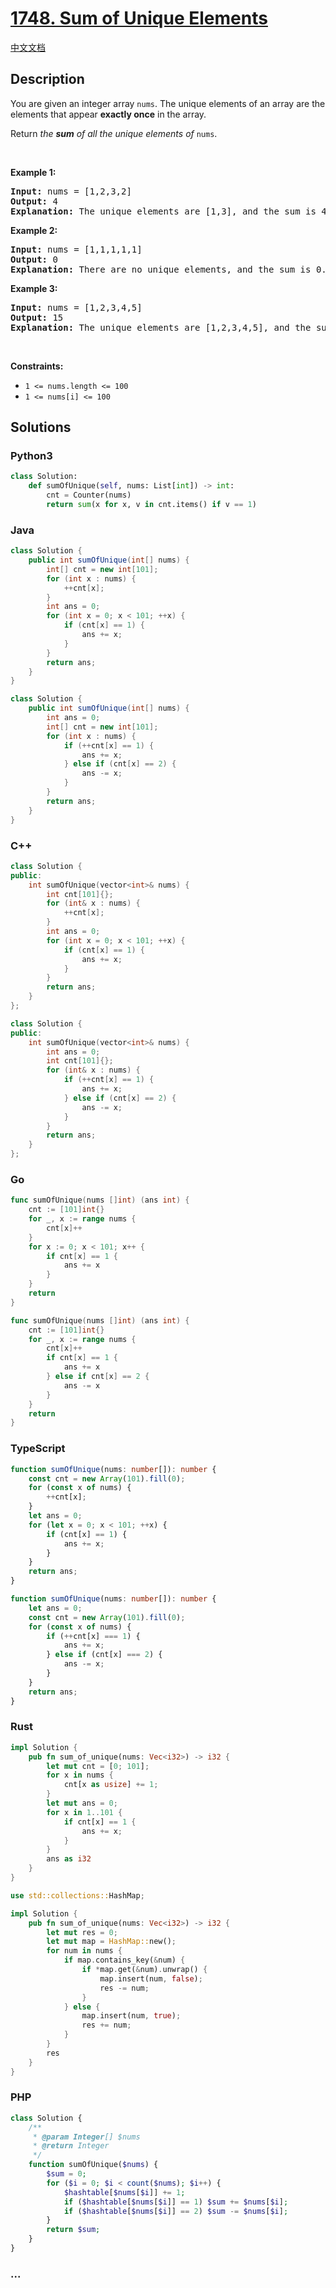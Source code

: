 # [1748. Sum of Unique Elements](https://leetcode.com/problems/sum-of-unique-elements)

[中文文档](/solution/1700-1799/1748.Sum%20of%20Unique%20Elements/README.md)

## Description

<p>You are given an integer array <code>nums</code>. The unique elements of an array are the elements that appear <strong>exactly once</strong> in the array.</p>

<p>Return <em>the <strong>sum</strong> of all the unique elements of </em><code>nums</code>.</p>

<p>&nbsp;</p>
<p><strong class="example">Example 1:</strong></p>

<pre>
<strong>Input:</strong> nums = [1,2,3,2]
<strong>Output:</strong> 4
<strong>Explanation:</strong> The unique elements are [1,3], and the sum is 4.
</pre>

<p><strong class="example">Example 2:</strong></p>

<pre>
<strong>Input:</strong> nums = [1,1,1,1,1]
<strong>Output:</strong> 0
<strong>Explanation:</strong> There are no unique elements, and the sum is 0.
</pre>

<p><strong class="example">Example 3:</strong></p>

<pre>
<strong>Input:</strong> nums = [1,2,3,4,5]
<strong>Output:</strong> 15
<strong>Explanation:</strong> The unique elements are [1,2,3,4,5], and the sum is 15.
</pre>

<p>&nbsp;</p>
<p><strong>Constraints:</strong></p>

<ul>
	<li><code>1 &lt;= nums.length &lt;= 100</code></li>
	<li><code>1 &lt;= nums[i] &lt;= 100</code></li>
</ul>

## Solutions

<!-- tabs:start -->

### **Python3**

```python
class Solution:
    def sumOfUnique(self, nums: List[int]) -> int:
        cnt = Counter(nums)
        return sum(x for x, v in cnt.items() if v == 1)
```

### **Java**

```java
class Solution {
    public int sumOfUnique(int[] nums) {
        int[] cnt = new int[101];
        for (int x : nums) {
            ++cnt[x];
        }
        int ans = 0;
        for (int x = 0; x < 101; ++x) {
            if (cnt[x] == 1) {
                ans += x;
            }
        }
        return ans;
    }
}
```

```java
class Solution {
    public int sumOfUnique(int[] nums) {
        int ans = 0;
        int[] cnt = new int[101];
        for (int x : nums) {
            if (++cnt[x] == 1) {
                ans += x;
            } else if (cnt[x] == 2) {
                ans -= x;
            }
        }
        return ans;
    }
}
```

### **C++**

```cpp
class Solution {
public:
    int sumOfUnique(vector<int>& nums) {
        int cnt[101]{};
        for (int& x : nums) {
            ++cnt[x];
        }
        int ans = 0;
        for (int x = 0; x < 101; ++x) {
            if (cnt[x] == 1) {
                ans += x;
            }
        }
        return ans;
    }
};
```

```cpp
class Solution {
public:
    int sumOfUnique(vector<int>& nums) {
        int ans = 0;
        int cnt[101]{};
        for (int& x : nums) {
            if (++cnt[x] == 1) {
                ans += x;
            } else if (cnt[x] == 2) {
                ans -= x;
            }
        }
        return ans;
    }
};
```

### **Go**

```go
func sumOfUnique(nums []int) (ans int) {
	cnt := [101]int{}
	for _, x := range nums {
		cnt[x]++
	}
	for x := 0; x < 101; x++ {
		if cnt[x] == 1 {
			ans += x
		}
	}
	return
}
```

```go
func sumOfUnique(nums []int) (ans int) {
	cnt := [101]int{}
	for _, x := range nums {
		cnt[x]++
		if cnt[x] == 1 {
			ans += x
		} else if cnt[x] == 2 {
			ans -= x
		}
	}
	return
}
```

### **TypeScript**

```ts
function sumOfUnique(nums: number[]): number {
    const cnt = new Array(101).fill(0);
    for (const x of nums) {
        ++cnt[x];
    }
    let ans = 0;
    for (let x = 0; x < 101; ++x) {
        if (cnt[x] == 1) {
            ans += x;
        }
    }
    return ans;
}
```

```ts
function sumOfUnique(nums: number[]): number {
    let ans = 0;
    const cnt = new Array(101).fill(0);
    for (const x of nums) {
        if (++cnt[x] === 1) {
            ans += x;
        } else if (cnt[x] === 2) {
            ans -= x;
        }
    }
    return ans;
}
```

### **Rust**

```rust
impl Solution {
    pub fn sum_of_unique(nums: Vec<i32>) -> i32 {
        let mut cnt = [0; 101];
        for x in nums {
            cnt[x as usize] += 1;
        }
        let mut ans = 0;
        for x in 1..101 {
            if cnt[x] == 1 {
                ans += x;
            }
        }
        ans as i32
    }
}
```

```rust
use std::collections::HashMap;

impl Solution {
    pub fn sum_of_unique(nums: Vec<i32>) -> i32 {
        let mut res = 0;
        let mut map = HashMap::new();
        for num in nums {
            if map.contains_key(&num) {
                if *map.get(&num).unwrap() {
                    map.insert(num, false);
                    res -= num;
                }
            } else {
                map.insert(num, true);
                res += num;
            }
        }
        res
    }
}
```

### **PHP**

```php
class Solution {
    /**
     * @param Integer[] $nums
     * @return Integer
     */
    function sumOfUnique($nums) {
        $sum = 0;
        for ($i = 0; $i < count($nums); $i++) {
            $hashtable[$nums[$i]] += 1;
            if ($hashtable[$nums[$i]] == 1) $sum += $nums[$i];
            if ($hashtable[$nums[$i]] == 2) $sum -= $nums[$i];
        }
        return $sum;
    }
}
```

### **...**

```

```

<!-- tabs:end -->
